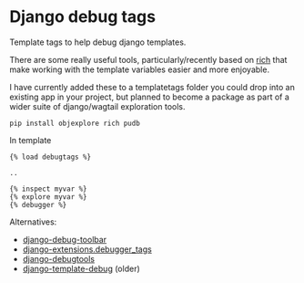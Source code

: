 # Django debug tags

Template tags to help debug django templates.

There are some really useful tools, particularly/recently based on [rich](https://github.com/willmcgugan/rich) that make working with the template variables easier and more enjoyable.

I have currently added these to a templatetags folder you could drop into an existing app in your project, but planned to become a package as part of a wider suite of django/wagtail exploration tools.

`pip install objexplore rich pudb`

In template

```
{% load debugtags %}

..

{% inspect myvar %}
{% explore myvar %}
{% debugger %}

```

Alternatives:

- [django-debug-toolbar](https://django-debug-toolbar.readthedocs.io)
- [django-extensions.debugger_tags](https://django-extensions.readthedocs.io/en/latest/debugger_tags.html)
- [django-debugtools](https://github.com/edoburu/django-debugtools)
- [django-template-debug](https://github.com/calebsmith/django-template-debug) (older)